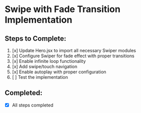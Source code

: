 # Swipe with Fade Transition Implementation

## Steps to Complete:

1. [x] Update Hero.jsx to import all necessary Swiper modules
2. [x] Configure Swiper for fade effect with proper transitions
3. [x] Enable infinite loop functionality
4. [x] Add swipe/touch navigation
5. [x] Enable autoplay with proper configuration
6. [ ] Test the implementation

## Completed:
- [x] All steps completed
